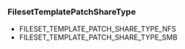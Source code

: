 ### FilesetTemplatePatchShareType


- FILESET_TEMPLATE_PATCH_SHARE_TYPE_NFS
- FILESET_TEMPLATE_PATCH_SHARE_TYPE_SMB
